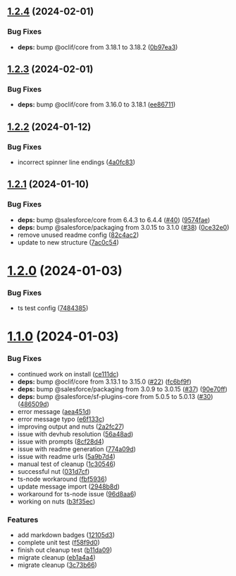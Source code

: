 ## [1.2.4](https://github.com/ClayChipps/sf-chipps-package/compare/1.2.3...1.2.4) (2024-02-01)


### Bug Fixes

* **deps:** bump @oclif/core from 3.18.1 to 3.18.2 ([0b97ea3](https://github.com/ClayChipps/sf-chipps-package/commit/0b97ea31eba533a9744c190fc340021cc3c53b21))



## [1.2.3](https://github.com/ClayChipps/sf-chipps-package/compare/1.2.2...1.2.3) (2024-02-01)


### Bug Fixes

* **deps:** bump @oclif/core from 3.16.0 to 3.18.1 ([ee86711](https://github.com/ClayChipps/sf-chipps-package/commit/ee867111cbe2d7c20151a56f3a5f459c0bfe5c5e))



## [1.2.2](https://github.com/ClayChipps/sf-chipps-package/compare/1.2.1...1.2.2) (2024-01-12)


### Bug Fixes

* incorrect spinner line endings ([4a0fc83](https://github.com/ClayChipps/sf-chipps-package/commit/4a0fc83f1f17b67b3697ea2c3d422473d43e71c4))



## [1.2.1](https://github.com/ClayChipps/sf-chipps-package/compare/1.2.0...1.2.1) (2024-01-10)


### Bug Fixes

* **deps:** bump @salesforce/core from 6.4.3 to 6.4.4 ([#40](https://github.com/ClayChipps/sf-chipps-package/issues/40)) ([9574fae](https://github.com/ClayChipps/sf-chipps-package/commit/9574faed36dda957e67ea29774e5b50bb8defe95))
* **deps:** bump @salesforce/packaging from 3.0.15 to 3.1.0 ([#38](https://github.com/ClayChipps/sf-chipps-package/issues/38)) ([0ce32e0](https://github.com/ClayChipps/sf-chipps-package/commit/0ce32e04ae4b9c7596d3f5942fc182a21b60d1b3))
* remove unused readme config ([82c4ac2](https://github.com/ClayChipps/sf-chipps-package/commit/82c4ac2e9a469f60fcf3f85a27f3e759db693488))
* update to new structure ([7ac0c54](https://github.com/ClayChipps/sf-chipps-package/commit/7ac0c54a0b9d4acbd8854329799a9a6cdc8de51e))



# [1.2.0](https://github.com/ClayChipps/sf-chipps-package/compare/1.1.0...1.2.0) (2024-01-03)


### Bug Fixes

* ts test config ([7484385](https://github.com/ClayChipps/sf-chipps-package/commit/748438505408b74b98956ba6cf582130dd5ef2e1))



# [1.1.0](https://github.com/ClayChipps/sf-chipps-package/compare/3c73b66be1479630108afa97ef0c391c449ff143...1.1.0) (2024-01-03)


### Bug Fixes

* continued work on install ([ce111dc](https://github.com/ClayChipps/sf-chipps-package/commit/ce111dc32cfb7bd1ce78aa34953537f6eea99231))
* **deps:** bump @oclif/core from 3.13.1 to 3.15.0 ([#22](https://github.com/ClayChipps/sf-chipps-package/issues/22)) ([fc6bf9f](https://github.com/ClayChipps/sf-chipps-package/commit/fc6bf9f696b94eaa46935a735f033503648723a3))
* **deps:** bump @salesforce/packaging from 3.0.9 to 3.0.15 ([#37](https://github.com/ClayChipps/sf-chipps-package/issues/37)) ([90e70ff](https://github.com/ClayChipps/sf-chipps-package/commit/90e70ff93473b8c46dc646727918cdcab89e7320))
* **deps:** bump @salesforce/sf-plugins-core from 5.0.5 to 5.0.13 ([#30](https://github.com/ClayChipps/sf-chipps-package/issues/30)) ([486509d](https://github.com/ClayChipps/sf-chipps-package/commit/486509d0c9235fa57817d2e09f1712aee87f9a90))
* error message ([aea451d](https://github.com/ClayChipps/sf-chipps-package/commit/aea451d66d9c9ba7faa6833a91cc10723da0e7bb))
* error message typo ([e6f133c](https://github.com/ClayChipps/sf-chipps-package/commit/e6f133cda0b8aeba2cd3e464165c3d1f8a670957))
* improving output and nuts ([2a2fc27](https://github.com/ClayChipps/sf-chipps-package/commit/2a2fc27036954572abbdecbf972b7ead66e6190c))
* issue with devhub resolution ([56a48ad](https://github.com/ClayChipps/sf-chipps-package/commit/56a48ad1c2035973858beb5edab3615e85e7a7b0))
* issue with prompts ([8cf28d4](https://github.com/ClayChipps/sf-chipps-package/commit/8cf28d4b51a4105a18e1363eabb88810a40ff3df))
* issue with readme generation ([774a09d](https://github.com/ClayChipps/sf-chipps-package/commit/774a09dc5b32784f8e19b87b110709e8e4bb3c08))
* issue with readme urls ([5a9b7d4](https://github.com/ClayChipps/sf-chipps-package/commit/5a9b7d41725bfe021cfcfe4762b3d5b003a20808))
* manual test of cleanup ([1c30546](https://github.com/ClayChipps/sf-chipps-package/commit/1c305460461fd5188900360ede1b819539d829d0))
* successful nut ([031d7cf](https://github.com/ClayChipps/sf-chipps-package/commit/031d7cf24fc4f8c45d28e69757a7dd57c54c229c))
* ts-node workaround ([fbf5936](https://github.com/ClayChipps/sf-chipps-package/commit/fbf5936fd76b84fb29b9ffdb80ad35777c461d91))
* update message import ([2948b8d](https://github.com/ClayChipps/sf-chipps-package/commit/2948b8d579d3742a8ee43f45385145ede6f60090))
* workaround for ts-node issue ([96d8aa6](https://github.com/ClayChipps/sf-chipps-package/commit/96d8aa6d2ff3dca323f49027013c62030df2bf46))
* working on nuts ([b3f35ec](https://github.com/ClayChipps/sf-chipps-package/commit/b3f35ecee69ad708b37bd695e5f30da0aa4b380d))


### Features

* add markdown badges ([12105d3](https://github.com/ClayChipps/sf-chipps-package/commit/12105d3fdd1adb348c63ed9544fab922ed5d0d71))
* complete unit test ([f58f9d0](https://github.com/ClayChipps/sf-chipps-package/commit/f58f9d02825a034ea52677dd1ba30a9c26965e11))
* finish out cleanup test ([b11da09](https://github.com/ClayChipps/sf-chipps-package/commit/b11da097d78e3b783e25975e892d24441982cadf))
* migrate cleanup ([eb1a4a4](https://github.com/ClayChipps/sf-chipps-package/commit/eb1a4a443ccc0b427a207aa6abc19cfc03a8928f))
* migrate cleanup ([3c73b66](https://github.com/ClayChipps/sf-chipps-package/commit/3c73b66be1479630108afa97ef0c391c449ff143))



